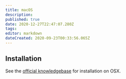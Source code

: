 ```yaml
---
title: macOS
description: 
published: true
date: 2020-12-27T22:47:07.280Z
tags: 
editor: markdown
dateCreated: 2020-09-23T00:33:56.065Z
---
```


## Installation

See the [official knowledgebase](https://foundryvtt.com/article/installation/) for installation on OSX.